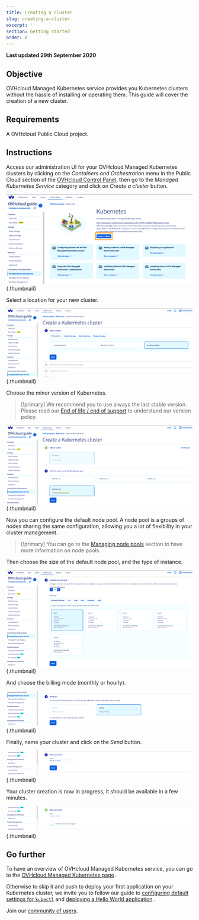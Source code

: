 ```yaml
---
title: Creating a cluster
slug: creating-a-cluster
excerpt: ''
section: Getting started
order: 0
---
```


**Last updated 29th September 2020**

## Objective

OVHcloud Managed Kubernetes service provides you Kubernetes clusters without the hassle of installing or operating them. This guide will cover the creation of a new cluster.

## Requirements

A OVHcloud Public Cloud project.

## Instructions

Access our administration UI for your OVHcloud Managed Kubernetes clusters by clicking on the *Containers and Orchestration* menu in the Public Cloud section of the [OVHcloud Control Panel](https://www.ovh.com/auth/?action=gotomanager&from=https://www.ovh.co.uk/&ovhSubsidiary=GB), then go to the *Managed Kubernetes Service* category and click on *Create a cluster* button.

![Create a cluster](images/creating-a-cluster1.png){.thumbnail}

Select a location for your new cluster.

![Select a location](images/creating-a-cluster2.png){.thumbnail}

Choose the minor version of Kubernetes. 

> [!primary]
> We recommend you to use always the last stable version. 
> Please read our [End of life / end of support](../eos-eol-policies/) to understand our version policy.

![Choose the minor version of Kubernetes](images/creating-a-cluster3.png){.thumbnail}

Now you can configure the default node pool. A node pool is a groups of nodes sharing the same configuration, allowing you a lot of flexibility in your cluster management. 

> [!primary]
> You can go to the [Managing node pools](../managing-nodes/) section to have more information on node pools.

Then choose the size of the default node pool, and the type of instance.

![Choose the size of the default node pool, and the type of instance](images/creating-a-cluster4.png){.thumbnail}

And choose the billing mode (monthly or hourly).

![Choose the billing mode](images/creating-a-cluster5.png){.thumbnail}

Finally, name your cluster and click on the *Send* button.

![Name your cluster](images/creating-a-cluster6.png){.thumbnail}

Your cluster creation is now in progress, it should be available in a few minutes.

![Name your cluster](images/creating-a-cluster7.png){.thumbnail}

## Go further

To have an overview of OVHcloud Managed Kubernetes service, you can go to the [OVHcloud Managed Kubernetes page](https://www.ovhcloud.com/en-gb/public-cloud/kubernetes/).

Otherwise to skip it and push to deploy your first application on your Kubernetes cluster, we invite you to follow our guide to [configuring default settings for `kubectl`](../configuring-kubectl/) and [deploying a Hello World application](../deploying-hello-world/) .

Join our [community of users](https://community.ovh.com/en/).
